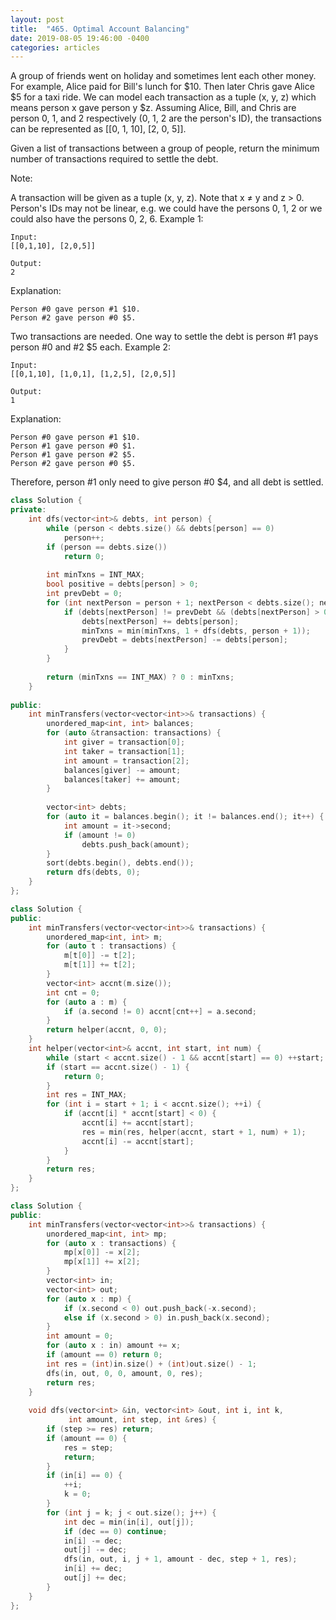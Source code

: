 ```yaml
---
layout: post
title:  "465. Optimal Account Balancing"
date: 2019-08-05 19:46:00 -0400
categories: articles
---
```

A group of friends went on holiday and sometimes lent each other money. For example, Alice paid for Bill's lunch for $10. Then later Chris gave Alice $5 for a taxi ride. We can model each transaction as a tuple (x, y, z) which means person x gave person y $z. Assuming Alice, Bill, and Chris are person 0, 1, and 2 respectively (0, 1, 2 are the person's ID), the transactions can be represented as [[0, 1, 10], [2, 0, 5]].

Given a list of transactions between a group of people, return the minimum number of transactions required to settle the debt.

Note:

A transaction will be given as a tuple (x, y, z). Note that x ≠ y and z > 0.
Person's IDs may not be linear, e.g. we could have the persons 0, 1, 2 or we could also have the persons 0, 2, 6.
Example 1:
```
Input:
[[0,1,10], [2,0,5]]

Output:
2
```
Explanation:
```
Person #0 gave person #1 $10.
Person #2 gave person #0 $5.
```
Two transactions are needed. One way to settle the debt is person #1 pays person #0 and #2 $5 each.
Example 2:
```
Input:
[[0,1,10], [1,0,1], [1,2,5], [2,0,5]]

Output:
1
```
Explanation:
```
Person #0 gave person #1 $10.
Person #1 gave person #0 $1.
Person #1 gave person #2 $5.
Person #2 gave person #0 $5.
```
Therefore, person #1 only need to give person #0 $4, and all debt is settled.

```c++
class Solution {
private:
    int dfs(vector<int>& debts, int person) {
        while (person < debts.size() && debts[person] == 0)
            person++;
        if (person == debts.size())
            return 0;
        
        int minTxns = INT_MAX;
        bool positive = debts[person] > 0;
        int prevDebt = 0;
        for (int nextPerson = person + 1; nextPerson < debts.size(); nextPerson++) {
            if (debts[nextPerson] != prevDebt && (debts[nextPerson] > 0) != positive) {
                debts[nextPerson] += debts[person];
                minTxns = min(minTxns, 1 + dfs(debts, person + 1));
                prevDebt = debts[nextPerson] -= debts[person];
            }
        }
        
        return (minTxns == INT_MAX) ? 0 : minTxns;
    }
    
public:
    int minTransfers(vector<vector<int>>& transactions) {
        unordered_map<int, int> balances;
        for (auto &transaction: transactions) {
            int giver = transaction[0];
            int taker = transaction[1];
            int amount = transaction[2];
            balances[giver] -= amount;
            balances[taker] += amount;
        }
        
        vector<int> debts;
        for (auto it = balances.begin(); it != balances.end(); it++) {
            int amount = it->second;
            if (amount != 0)
                debts.push_back(amount);
        }
        sort(debts.begin(), debts.end());
        return dfs(debts, 0);
    }
};
```


```c++
class Solution {
public:
    int minTransfers(vector<vector<int>>& transactions) {
        unordered_map<int, int> m;
        for (auto t : transactions) {
            m[t[0]] -= t[2];
            m[t[1]] += t[2];
        }
        vector<int> accnt(m.size());
        int cnt = 0;
        for (auto a : m) {
            if (a.second != 0) accnt[cnt++] = a.second;
        }
        return helper(accnt, 0, 0);
    }
    int helper(vector<int>& accnt, int start, int num) {
        while (start < accnt.size() - 1 && accnt[start] == 0) ++start;
        if (start == accnt.size() - 1) {
            return 0;
        }
        int res = INT_MAX;
        for (int i = start + 1; i < accnt.size(); ++i) {
            if (accnt[i] * accnt[start] < 0) {
                accnt[i] += accnt[start];
                res = min(res, helper(accnt, start + 1, num) + 1);
                accnt[i] -= accnt[start];
            }
        }
        return res;
    }
};
```
```c++
class Solution {
public:
    int minTransfers(vector<vector<int>>& transactions) {
        unordered_map<int, int> mp;
        for (auto x : transactions) {
            mp[x[0]] -= x[2];
            mp[x[1]] += x[2];
        }
        vector<int> in;
        vector<int> out;
        for (auto x : mp) {
            if (x.second < 0) out.push_back(-x.second);
            else if (x.second > 0) in.push_back(x.second);
        }
        int amount = 0;
        for (auto x : in) amount += x;
        if (amount == 0) return 0;
        int res = (int)in.size() + (int)out.size() - 1;
        dfs(in, out, 0, 0, amount, 0, res);
        return res;
    }
    
    void dfs(vector<int> &in, vector<int> &out, int i, int k, 
             int amount, int step, int &res) {
        if (step >= res) return;
        if (amount == 0) {
            res = step;
            return;
        }
        if (in[i] == 0) {
            ++i;
            k = 0;
        }
        for (int j = k; j < out.size(); j++) {
            int dec = min(in[i], out[j]);
            if (dec == 0) continue;
            in[i] -= dec;
            out[j] -= dec;
            dfs(in, out, i, j + 1, amount - dec, step + 1, res);
            in[i] += dec;
            out[j] += dec;
        }
    }
};
```